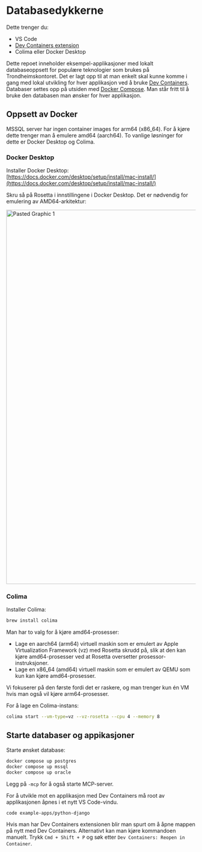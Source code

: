 # Databasedykkerne

Dette trenger du:
- VS Code
- [Dev Containers extension](https://marketplace.visualstudio.com/items?itemName=ms-vscode-remote.remote-containers)
- Colima eller Docker Desktop

Dette repoet inneholder eksempel-applikasjoner med lokalt databaseoppsett for populære teknologier som brukes på Trondheimskontoret. Det er lagt opp til at man enkelt skal kunne komme i gang med lokal utvikling for hver applikasjon ved å bruke [Dev Containers](https://github.com/devcontainers). Databaser settes opp på utsiden med [Docker Compose](https://docs.docker.com/compose/). Man står fritt til å bruke den databasen man ønsker for hver applikasjon.

## Oppsett av Docker

MSSQL server har ingen container images for arm64 (x86_64).
For å kjøre dette trenger man å emulere amd64 (aarch64).
To vanlige løsninger for dette er Docker Desktop og Colima.

### Docker Desktop

Installer Docker Desktop:
[https://docs.docker.com/desktop/setup/install/mac-install/](https://docs.docker.com/desktop/setup/install/mac-install/)

Skru så på Rosetta i innstillingene i Docker Desktop. Det er nødvendig for emulering av AMD64-arkitektur:

<img width="1727" height="993" alt="Pasted Graphic 1" src="https://github.com/user-attachments/assets/07db2446-5035-43f9-a282-a07301e84e58" />


### Colima

Installer Colima:

```sh
brew install colima
```

Man har to valg for å kjøre amd64-prosesser:
- Lage en aarch64 (arm64) virtuell maskin som er emulert av Apple Virtualization Framework (vz) med Rosetta skrudd på, slik at den kan kjøre amd64-prosesser ved at Rosetta oversetter prosessor-instruksjoner.
- Lage en x86_64 (amd64) virtuell maskin som er emulert av QEMU som kun kan kjøre amd64-prosesser.

Vi fokuserer på den første fordi det er raskere, og man trenger kun én VM hvis man også vil kjøre arm64-prosesser.

For å lage en Colima-instans:

```sh
colima start --vm-type=vz --vz-rosetta --cpu 4 --memory 8
```

## Starte databaser og appikasjoner

Starte ønsket database:

```sh
docker compose up postgres
docker compose up mssql
docker compose up oracle
```

Legg på `-mcp` for å også starte MCP-server.


For å utvikle mot en applikasjon med Dev Containers må root av applikasjonen åpnes i et nytt VS Code-vindu.

```sh
code example-apps/python-django
```

Hvis man har Dev Containers extensionen blir man spurt om å åpne mappen på nytt med Dev Containers. Alternativt kan man kjøre kommandoen manuelt. Trykk `Cmd + Shift + P` og søk etter `Dev Containers: Reopen in Container`.

